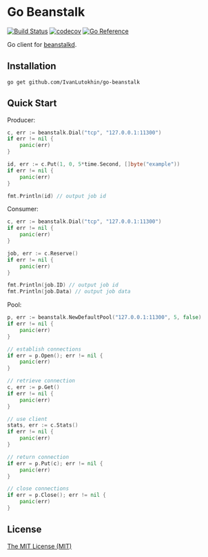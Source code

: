 # Go Beanstalk

[![Build Status](https://github.com/IvanLutokhin/go-beanstalk/workflows/Test/badge.svg)](https://github.com/IvanLutokhin/go-beanstalk/actions?query=workflow%3ATest)
[![codecov](https://codecov.io/gh/IvanLutokhin/go-beanstalk/branch/master/graph/badge.svg)](https://codecov.io/gh/IvanLutokhin/go-beanstalk)
[![Go Reference](https://pkg.go.dev/badge/github.com/IvanLutokhin/go-beanstalk.svg)](https://pkg.go.dev/github.com/IvanLutokhin/go-beanstalk)

Go client for [beanstalkd](https://beanstalkd.github.io).

## Installation

```shell
go get github.com/IvanLutokhin/go-beanstalk
```

## Quick Start

Producer:

```go
c, err := beanstalk.Dial("tcp", "127.0.0.1:11300")
if err != nil {
	panic(err)
}

id, err := c.Put(1, 0, 5*time.Second, []byte("example"))
if err != nil {
	panic(err)
}

fmt.Println(id) // output job id
```

Consumer:
```go
c, err := beanstalk.Dial("tcp", "127.0.0.1:11300")
if err != nil {
	panic(err)
}

job, err := c.Reserve()
if err != nil {
	panic(err)
}

fmt.Println(job.ID) // output job id
fmt.Println(job.Data) // output job data
```

Pool:
```go
p, err := beanstalk.NewDefaultPool("127.0.0.1:11300", 5, false)
if err != nil {
	panic(err)
}

// establish connections
if err = p.Open(); err != nil {
	panic(err)
}

// retrieve connection
c, err := p.Get()
if err != nil {
	panic(err)
}

// use client
stats, err := c.Stats()
if err != nil {
	panic(err)
}

// return connection
if err = p.Put(c); err != nil {
	panic(err)
}

// close connections
if err = p.Close(); err != nil {
	panic(err)
}
```
## License
[The MIT License (MIT)](LICENSE)
